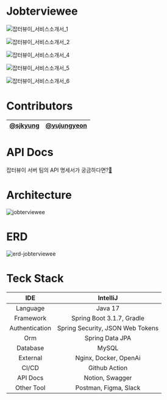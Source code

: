 # Jobterviewee 
![잡터뷰이_서비스소개서_1](https://github.com/sjkyung/interviewServer/assets/97489787/58f3a1ee-e942-484d-9c16-6ea730d90780)

![잡터뷰이_서비스소개서_2](https://github.com/sjkyung/interviewServer/assets/97489787/f41c60f0-e6d3-46ed-b771-42d75eb895eb)

![잡터뷰이_서비스소개서_4](https://github.com/sjkyung/interviewServer/assets/97489787/985cac91-9dfa-41d7-978d-deffccf98df6)

![잡터뷰이_서비스소개서_5](https://github.com/sjkyung/interviewServer/assets/97489787/47e6f9f9-7007-4f35-b7bf-94777c9f000e)

![잡터뷰이_서비스소개서_6](https://github.com/sjkyung/interviewServer/assets/97489787/bd38e582-c992-4048-a535-c6fecc0fc34d)
# Contributors
<table>
  <thead>
    <tr>
      <th align="center"><a href="https://github.com/sjkyung">@sjkyung</a></th>
      <th align="center"><a href="https://github.com/yujungyeon">@yujungyeon</a></th>
    </tr>
  </thead>
  <tbody>
  </tbody>
</table>

# API Docs
잡터뷰이 서버 팀의 API 명세서가 궁금하다면?[🔗](https://www.notion.so/gpdnjsrj/API-Reference-ae8a8b27d7a84eef862860acdee438a0?pvs=4)
# Architecture
![jobterviewee](https://github.com/sjkyung/interviewServer/assets/97489787/a8b21b5a-c364-4b5a-8eb7-31120d2eff4c)
# ERD
![erd-jobterviewee](https://github.com/sjkyung/interviewServer/assets/97489787/502a6af7-8ace-4cc1-acb6-4772112fa0a0)
# Teck Stack
<table>
  <thead>
    <tr>
      <th align="center">IDE</th>
      <th align="center">IntelliJ</th>
    </tr>
  </thead>
  <tbody>
    <tr>
      <td align="center">Language</td>
      <td align="center">Java 17</td>
    </tr>
    <tr>
      <td align="center">Framework</td>
      <td align="center">Spring Boot 3.1.7, Gradle</td>
    </tr>
    <tr>
      <td align="center">Authentication</td>
      <td align="center">Spring Security, JSON Web Tokens</td>
    </tr>
    <tr>
      <td align="center">Orm</td>
      <td align="center">Spring Data JPA</td>
    </tr>
    <tr>
      <td align="center">Database</td>
      <td align="center">MySQL</td>
    </tr>
    <tr>
      <td align="center">External</td>
      <td align="center">Nginx, Docker, OpenAi</td>
    </tr>
    <tr>
      <td align="center">CI/CD</td>
      <td align="center">Github Action</td>
    </tr>
    <tr>
      <td align="center">API Docs</td>
      <td align="center">Notion, Swagger</td>
    </tr>
    <tr>
      <td align="center">Other Tool</td>
      <td align="center">Postman, Figma, Slack</td>
    </tr>
  </tbody>
</table>
